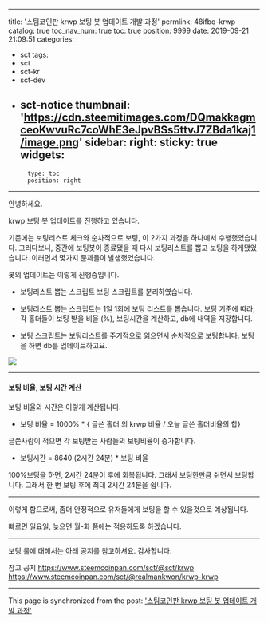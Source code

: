 
---
title: '스팀코인판 krwp 보팅 봇 업데이트 개발 과정'
permlink: 48ifbq-krwp
catalog: true
toc_nav_num: true
toc: true
position: 9999
date: 2019-09-21 21:09:51
categories:
- sct
tags:
- sct
- sct-kr
- sct-dev
- sct-notice
thumbnail: 'https://cdn.steemitimages.com/DQmakkagmceoKwvuRc7coWhE3eJpvBSs5ttvJ7ZBda1kaj1/image.png'
sidebar:
    right:
        sticky: true
widgets:
    -
        type: toc
        position: right
---


안녕하세요.

krwp 보팅 봇 업데이트를 진행하고 있습니다.

기존에는 보팅리스트 체크와 순차적으로 보팅, 이 2가지 과정을 하나에서 수행했었습니다. 그러다보니, 중간에 보팅봇이 종료됐을 때 다시 보팅리스트를 뽑고 보팅을 하게됐었습니다. 이러면서 몇가지 문제들이 발생했었습니다.

봇의 업데이트는 이렇게 진행중입니다.

* 보팅리스트 뽑는 스크립트 보팅 스크립트를 분리하였습니다.
* 보팅리스트 뽑는 스크립트는 1일 1회에 보팅 리스트를 뽑습니다. 
보팅 기준에 따라, 각 홀더들이 보팅 받을 비율 (%), 보팅시간을 계산하고, db에 내역을 저장합니다.

* 보팅 스크립트는 보팅리스트를 주기적으로 읽으면서 순차적으로 보팅합니다. 보팅을 하면 db를 업데이트하고요. 

![](https://cdn.steemitimages.com/DQmakkagmceoKwvuRc7coWhE3eJpvBSs5ttvJ7ZBda1kaj1/image.png)

---

#### 보팅 비율, 보팅 시간 계산

보팅 비율와 시간은 이렇게 계산됩니다.

* 보팅 비율 = 1000% * { 글쓴 홀더 의 krwp 비율 / 오늘 글쓴 홀더비율의 합}

글쓴사람이 적으면 각 보팅받는 사람들의 보팅비율이 증가합니다.

* 보팅시간 = 8640 (2시간 24분) * 보팅 비율 

100%보팅을 하면, 2시간 24분이 후에 회복됩니다. 그래서 보팅한만큼 쉬면서 보팅합니다. 그래서 한 번 보팅 후에 최대 2시간 24분을 쉽니다.

---

이렇게 함으로써, 좀더 안정적으로 유저들에게 보팅을 할 수 있을것으로 예상됩니다. 

빠르면 일요일, 늦으면 월-화 쯤에는 적용하도록 하겠습니다. 
   
---

보팅 룰에 대해서는 아래 공지를 참고하셔요. 감사합니다.

참고 공지
https://www.steemcoinpan.com/sct/@sct/krwp
https://www.steemcoinpan.com/sct/@realmankwon/krwp-krwp

- - -

This page is synchronized from the post: ['스팀코인판 krwp 보팅 봇 업데이트 개발 과정'](https://steemit.com/@jacobyu/48ifbq-krwp)
